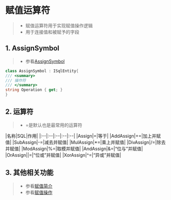 # 赋值运算符
>* 赋值运算符用于实现赋值操作逻辑
>* 用于连接值和被赋予的字段

## 1. AssignSymbol
>* 参看[AssignSymbol](xref:ShadowSql.Assigns.AssignSymbol)
~~~csharp
class AssignSymbol : ISqlEntity{
/// <summary>
/// 操作符
/// </summary>
string Operation { get; }
}
~~~

## 2. 运算符
>* =是默认也是最常用的运算符

|名称|SQL|作用|
|:--|:--|:--|:--|:--|
|Assign|=|等于|
|AddAssign|+=|加上并赋值|
|SubAssign|-=|减去并赋值|
|MulAssign|*=|乘上并赋值|
|DivAssign|/=|除去并赋值|
|ModAssign|%=|取模并赋值|
|AndAssign|&=|“位与”并赋值|
|OrAssign|\|=|“位或”并赋值|
|XorAssign|^=|“异或”并赋值|

## 3. 其他相关功能
>* 参看[赋值简介](./index.md)
>* 参看[赋值操作](./operation.md)
